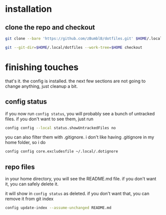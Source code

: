 # installation
## clone the repo and checkout
```sh
git clone --bare 'https://github.com/zBumblB/dotfiles.git' $HOME/.local/dotfiles
```
```sh
git --git-dir=$HOME/.local/dotfiles --work-tree=$HOME checkout
```
# finishing touches
that's it. the config is installed. the next few sections are not going to change anything, just cleanup a bit.
## config status
if you now run `config status`, you will probably see a bunch of untracked files. if you don't want to see them, just run
```sh
config config --local status.showUntrackedFiles no
```
you can also filter them with .gitignore. i don't like having .gitignore in my home folder, so i do
```sh
config config core.excludesfile ~/.local/.dotignore
```
## repo files
in your home directory, you will see the README.md file. if you don't want it, you can safely delete it.

it will show in `config status` as deleted. if you don't want that, you can remove it from git index
```sh
config update-index --assume-unchanged README.md
```

